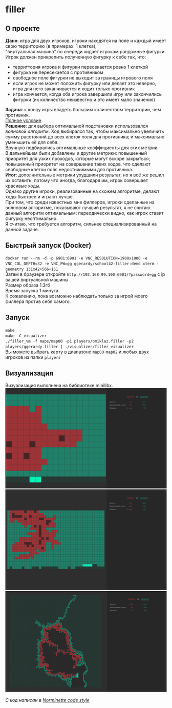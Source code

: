 # filler

## О проекте
**Дано**: игра для двух игроков, игроки находятся на поле и каждый имеет свою территорию (в примерах: 1 клетка),  
"виртуальная машина" по очереди кидает игрокам рандомные фигурки. Игрок должен прикрепить полученную фигурку к себе так, что:  
+ территтория игрока и фигурки пересекается ровно 1 клеткой  
+ фигурка не пересекается с противником  
+ свободное поле фигурки не выходит за границы игрового поля  
+ если игрок не может положить фигурку или делает это неверно, игра для него заканчивается и ходит только противник  
+ игра кончается, когда оба игрока завершили игру или закончились фигурки (их количество неизвестно и это имеет мало значения)

**Задача**: к концу игры владеть большим количеством территории, чем противник.  
[Полное условие](https://github.com/liftchampion/filler/blob/master/filler.en.pdf)  
**Решение**: для выбора оптимальной подстановки использовался *волновой алгоритм*. Ход выбирался так, чтобы максимально увеличить сумму расстояний до всех клеток поля для противника; и максимально уменьшить её для себя.  
Вручную подбирались оптимальные коэффициенты для этих метрик.  
В дальнейшем были добавлены и другие метрики: повышенный приоритет для узких проходов, которые могут вскоре закрыться;  
повышенный приоритет на совершение таких ходов, что сделают свободные клетки поля недостижимыми для противника.  
**Итог**: дополнительные метрики ухудшили результат, но я всё же решил их оставить, потому что иногда, благодаря им, игрок совершает красивые ходы.  
Однако другие игроки, реализованные на схожем алгоритме, делают ходы быстрее и играют лучше.  
При том, что среди известных мне филлеров, игроки сделанные на волновом алгоритме, показывают лучший результат, я не считаю данный алгоритм оптимальным: переодически видно, как игрок ставит фигурку неоптимально.  
Я считаю, что требуется алгоритм, сильнее специализированный на данной задаче.

## Быстрый запуск (Docker)
`docker run --rm -d -p 6901:6901 -e VNC_RESOLUTION=1900x1000 -e VNC_COL_DEPTH=32 -e VNC_PW=gg ggerardy/school42-filler:demo xterm -geometry 131x42+566+151`  
Затем в браузере откройте `http://192.168.99.100:6901/?password=gg` с ip вашей виртуальной машины  
Размер образа 1.3гб  
Время запуска 1 минута  
К сожалению, пока возможно наблюдать только за игрой моего филлера против себя самого.  
## Запуск
`make`  
`make -C visualizer`  
`./filler_vm -f maps/map00 -p1 players/bmiklaz.filler -p2 players/ggerardy.filler | ./visualizer/filler_visualizer`  
Вы можете выбрать карту в диапазоне `map00`-`map02` и любых двух игроков из папки `players`  

## Визуализация
Визуализация выполнена на библиотеке minilibx.
![map00](https://raw.githubusercontent.com/liftchampion/filler/master/imgs/Screen%20Shot%202019-05-13%20at%2021.30.27.png)
![map01](https://raw.githubusercontent.com/liftchampion/filler/master/imgs/Screen%20Shot%202019-05-13%20at%2021.29.40.png)
![map02](https://raw.githubusercontent.com/liftchampion/filler/master/imgs/Screen%20Shot%202019-05-13%20at%2021.28.59.png)

*C код написан в [Norminette code style](https://github.com/liftchampion/Norminette)*
